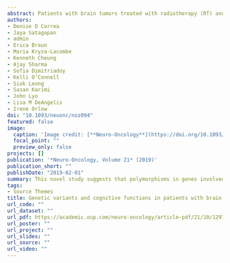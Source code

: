 ```yaml
---
abstract: Patients with brain tumors treated with radiotherapy (RT) and chemotherapy (CT) often experience cognitive dysfunction. We reported that single nucleotide polymorphisms (SNPs) in the APOE, COMT, and BDNF genes may influence cognition in brain tumor patients. In this study, we assessed whether genes associated with late-onset Alzheimer’s disease (LOAD), inflammation, cholesterol transport, dopamine and myelin regulation, and DNA repair may influence cognitive outcome in this population. One hundred and fifty brain tumor patients treated with RT ± CT or CT alone completed a neurocognitive assessment and provided a blood sample for genotyping. We genotyped genes/SNPs in these pathways, (i) LOAD risk/inflammation/cholesterol transport, (ii) dopamine regulation, (iii) myelin regulation, (iv) DNA repair, (v) blood–brain barrier disruption, (vi) cell cycle regulation, and (vii) response to oxidative stress. White matter (WM) abnormalities were rated on brain MRIs. Multivariable linear regression analysis with Bayesian shrinkage estimation of SNP effects, adjusting for relevant demographic, disease, and treatment variables, indicated strong associations (posterior association summary [PAS] > 0.95) among tests of attention, executive functions, and memory and 33 SNPs in genes involved in LOAD/inflammation/cholesterol transport (eg, PDE7A, IL-6), dopamine regulation (eg, DRD1, COMT), myelin repair (eg, TCF4), DNA repair (eg, RAD51), cell cycle regulation (eg, SESN1), and response to oxidative stress (eg, GSTP1). The SNPs were not significantly associated with WM abnormalities. This novel study suggests that polymorphisms in genes involved in aging and inflammation, dopamine, myelin and cell cycle regulation, and DNA repair and response to oxidative stress may be associated with cognitive outcome in patients with brain tumors.
authors:
- Denise D Correa
- Jaya Satagopan
- admin
- Erica Braun
- Maria Kryza-Lacombe
- Kenneth Cheung
- Ajay Sharma
- Sofia Dimitriadoy
- Kelli O’Connell
- Siok Leong
- Sasan Karimi
- John Lyo
- Lisa M DeAngelis
- Irene Orlow
doi: "10.1093/neuonc/noz094"
featured: false
image:
  caption: 'Image credit: [**Neuro-Oncology**](https://doi.org/10.1093/neuonc/noz094)'
  focal_point: ""
  preview_only: false
projects: []
publication: '*Neuro-Oncology, Volume 21* (2019)'
publication_short: ""
publishDate: "2019-02-01"
summary: This novel study suggests that polymorphisms in genes involved in aging and inflammation, dopamine, myelin and cell cycle regulation, and DNA repair and response to oxidative stress may be associated with cognitive outcome in patients with brain tumors.
tags:
- Source Themes
title: Genetic variants and cognitive functions in patients with brain tumors
url_code: ""
url_dataset: ""
url_pdf: https://academic.oup.com/neuro-oncology/article-pdf/21/10/1297/30122439/noz094.pdf
url_poster: ""
url_project: ""
url_slides: ""
url_source: ""
url_video: ""
---
```


